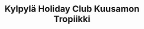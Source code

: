 ---
title: Kylpylä Holiday Club Kuusamon Tropiikki
elamys: ye
rentoutuminen: ye
ruka: ye
slug: https://www.holidayclubresorts.com/fi/kohteet/kuusamon-tropiikki/kylpyla/
update: 2022-03-26-11:07
products: Kylpylähuvit, ohjattua allasjumppaa, Harmony Spa, Rantasauna
---